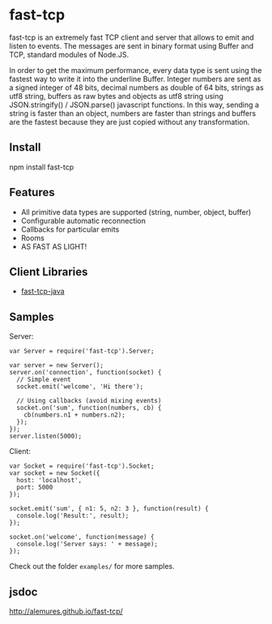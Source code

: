 fast-tcp
===

fast-tcp is an extremely fast TCP client and server that allows to emit and listen to events. The messages are sent in binary format using Buffer and TCP, standard modules of Node.JS.

In order to get the maximum performance, every data type is sent using the fastest way to write it into the underline Buffer. Integer numbers are sent as a signed integer of 48 bits, decimal numbers as double of 64 bits, strings as utf8 string, buffers as raw bytes and objects as utf8 string using JSON.stringify() / JSON.parse() javascript functions. In this way, sending a string is faster than an object, numbers are faster than strings and buffers are the fastest because they are just copied without any transformation.

## Install
npm install fast-tcp

## Features
* All primitive data types are supported (string, number, object, buffer)
* Configurable automatic reconnection
* Callbacks for particular emits
* Rooms
* AS FAST AS LIGHT!

## Client Libraries
* [fast-tcp-java](https://github.com/alemures/fast-tcp-java)

## Samples
Server:
```
var Server = require('fast-tcp').Server;

var server = new Server();
server.on('connection', function(socket) {
  // Simple event
  socket.emit('welcome', 'Hi there');

  // Using callbacks (avoid mixing events)
  socket.on('sum', function(numbers, cb) {
    cb(numbers.n1 + numbers.n2);
  });
});
server.listen(5000);
```

Client:
```
var Socket = require('fast-tcp').Socket;
var socket = new Socket({
  host: 'localhost',
  port: 5000
});

socket.emit('sum', { n1: 5, n2: 3 }, function(result) {
  console.log('Result:', result);
});

socket.on('welcome', function(message) {
  console.log('Server says: ' + message);
});
```

Check out the folder `examples/` for more samples.

## jsdoc
http://alemures.github.io/fast-tcp/